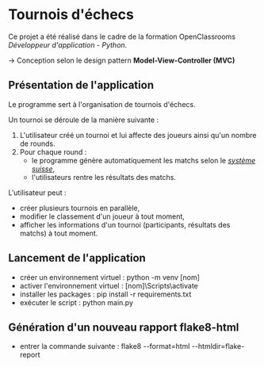 # Tournois d'échecs

Ce projet a été réalisé dans le cadre de la formation OpenClassrooms *Développeur d'application - Python*.

→ Conception selon le design pattern **Model-View-Controller (MVC)**

## Présentation de l'application

Le programme sert à l'organisation de tournois d'échecs.

Un tournoi se déroule de la manière suivante :

1. L'utilisateur créé un tournoi et lui affecte des joueurs ainsi qu'un nombre de rounds.
2. Pour chaque round :
    - le programme génère automatiquement les matchs selon le [*système suisse*](https://fr.wikipedia.org/wiki/Syst%C3%A8me_suisse),
    - l'utilisateurs rentre les résultats des matchs.

L'utilisateur peut :
- créer plusieurs tournois en parallèle,
- modifier le classement d'un joueur à tout moment,
- afficher les informations d'un tournoi (participants, résultats des matchs) à tout moment.

## Lancement de l'application
- créer un environnement virtuel : python -m venv [nom]
- activer l'environnement virtuel : [nom]\Scripts\activate
- installer les packages : pip install -r requirements.txt
- exécuter le script : python main.py

## Génération d'un nouveau rapport flake8-html
- entrer la commande suivante : flake8 --format=html --htmldir=flake-report